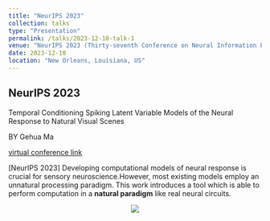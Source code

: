 ```yaml
---
title: "NeurIPS 2023"
collection: talks
type: "Presentation"
permalink: /talks/2023-12-10-talk-1
venue: "NeurIPS 2023 (Thirty-seventh Conference on Neural Information Processing Systems)"
date: 2023-12-10
location: "New Orleans, Louisiana, US"
---
```

NeurIPS 2023
-----
Temporal Conditioning Spiking Latent Variable Models of the Neural Response to Natural Visual Scenes

BY Gehua Ma

[virtual conference link](https://neurips.cc/virtual/2023/poster/71480)


[NeurIPS 2023] Developing computational models of neural response is crucial for sensory neuroscience.However, most existing models employ an unnatural processing paradigm. This work introduces a tool which is able to perform computation in a **natural paradigm** like real neural circuits.

<div align="center">
  <img src="https://neurips.cc/media/PosterPDFs/NeurIPS%202023/71480.png?t=1698131412.3568482">
</div>
